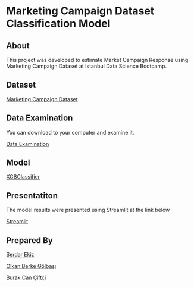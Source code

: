 # Marketing Campaign Dataset Classification Model

## About
This project was developed to estimate Market Campaign Response using Marketing Campaign Dataset at Istanbul Data Science Bootcamp.

## Dataset
[Marketing Campaign Dataset](https://www.kaggle.com/datasets/imakash3011/customer-personality-analysis)

## Data Examination
You can download to your computer and examine it.

[Data Examination](Data_Profiling_v3.html)

## Model
[XGBClassifier](https://xgboost.readthedocs.io/en/stable/)

## Presentatiton
The model results were presented using Streamlit at the link below

[Streamlit](https://serdarekiz-m-marketing-campaign-classification-streamlit-iaanbz.streamlit.app/)

## Prepared By
[Serdar Ekiz](https://github.com/serdarekiz)

[Olkan Berke Gölbaşı](https://github.com/OlkanBerke)

[Burak Can Çiftçi](https://github.com/Gundulfn)
